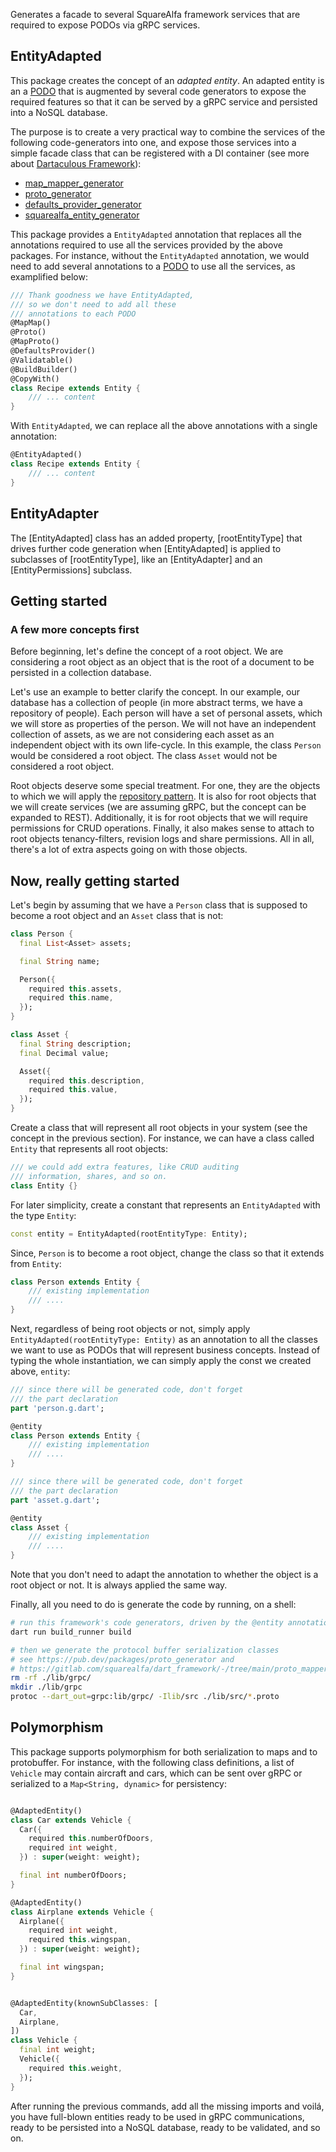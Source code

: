 Generates a facade to several SquareAlfa framework services that are required to expose PODOs via gRPC services.

## EntityAdapted

This package creates the concept of an *adapted entity*. An adapted entity is an a [PODO](https://gitlab.com/squarealfa/dart_framework#podos) that is augmented by several code generators to expose the required features so that it can be served by a gRPC service and persisted into a NoSQL database.

The purpose is to create a very practical way to combine the services of the following code-generators into one, and expose those services into a simple facade class that can be registered with a DI container (see more about [Dartaculous Framework](https://gitlab.com/squarealfa/dart_framework#squarealfa-dart-framework)):
- [map_mapper_generator](https://pub.dev/packages/map_mapper_generator)
- [proto_generator](https://pub.dev/packages/proto_generator)
- [defaults_provider_generator](https://pub.dev/packages/defaults_provider_generator)
- [squarealfa_entity_generator](https://pub.dev/packages/squarealfa_entity_generator)

This package provides a ```EntityAdapted``` annotation that replaces all the annotations required to use all the services provided by the above packages. For instance, without the ```EntityAdapted``` annotation, we would need to add several annotations to a [PODO](https://gitlab.com/squarealfa/dart_framework#podos) to use all the services, as examplified below:

```dart
/// Thank goodness we have EntityAdapted, 
/// so we don't need to add all these 
/// annotations to each PODO
@MapMap()
@Proto()
@MapProto()
@DefaultsProvider()
@Validatable()
@BuildBuilder()
@CopyWith()
class Recipe extends Entity {
    /// ... content
}
```

With ```EntityAdapted```, we can replace all the above annotations with a single annotation:

```dart
@EntityAdapted()
class Recipe extends Entity {
    /// ... content
}
```

## EntityAdapter

The [EntityAdapted] class has an added property, [rootEntityType]
that drives further code generation when [EntityAdapted] is
applied to subclasses of [rootEntityType], like an [EntityAdapter]
and an [EntityPermissions] subclass.

## Getting started

### A few more concepts first

Before beginning, let's define the concept of a root object. We are 
considering a root object as an object that is the root of a document
to be persisted in a collection database.

Let's use an example to better clarify the concept. In our example,
our database has a collection of people (in more abstract terms,
we have a repository of people). Each person will have a set of 
personal assets, which we will store as properties of the person. 
We will not have an independent collection of assets, as we are not
considering each asset as an independent object with its own 
life-cycle. In this example, the class  ```Person``` would be
considered a root object. The class ```Asset``` would not be
considered a root object.

Root objects deserve some special treatment. For one, they
are the objects to which we will apply the [repository pattern](https://pub.dev/packages/nosql_repository). It is also for root objects that we will
create services (we are assuming gRPC, but the concept can be expanded to
REST). Additionally, it is for root objects that we will require 
permissions for CRUD operations. Finally, it also makes sense to attach to root objects tenancy-filters, revision logs and share permissions. All in all, there's a lot of extra aspects going on with those objects.

## Now, really getting started

Let's begin by assuming that we have a ```Person``` class that is supposed to become a root object and an ```Asset``` class that is not:

```dart
class Person {
  final List<Asset> assets;

  final String name;

  Person({
    required this.assets,
    required this.name,
  });
}
```
```dart
class Asset {
  final String description;
  final Decimal value;

  Asset({
    required this.description,
    required this.value,
  });
}
```

Create a class that will represent all root objects in your system (see the concept in the previous section). For instance, we can have a class called ```Entity``` that represents all root objects:

```dart
/// we could add extra features, like CRUD auditing 
/// information, shares, and so on.
class Entity {}
```

For later simplicity, create a constant that represents an ```EntityAdapted``` with the type ```Entity```:

```dart
const entity = EntityAdapted(rootEntityType: Entity);
```

Since, ```Person``` is to become a root object, change the class so that it extends from ```Entity```:

```dart
class Person extends Entity {
    /// existing implementation
    /// ....
}
```

Next, regardless of being root objects or not, simply apply ```EntityAdapted(rootEntityType: Entity)``` as an annotation to all the classes we want to use as PODOs that will represent business concepts. Instead of typing the whole instantiation, we can simply apply the const we created above, ```entity```:

```dart 
/// since there will be generated code, don't forget
/// the part declaration
part 'person.g.dart';

@entity
class Person extends Entity {
    /// existing implementation
    /// ....
}

```

```dart 
/// since there will be generated code, don't forget
/// the part declaration
part 'asset.g.dart';

@entity
class Asset {
    /// existing implementation
    /// ....
}
```

Note that you don't need to adapt the annotation to whether the object is a root object or not. It is always applied the same way. 

Finally, all you need to do is generate the code by running, on a shell:

```bash
# run this framework's code generators, driven by the @entity annotation
dart run build_runner build

# then we generate the protocol buffer serialization classes
# see https://pub.dev/packages/proto_generator and 
# https://gitlab.com/squarealfa/dart_framework/-/tree/main/proto_mapper/example
rm -rf ./lib/grpc/
mkdir ./lib/grpc
protoc --dart_out=grpc:lib/grpc/ -Ilib/src ./lib/src/*.proto
```

## Polymorphism

This package supports polymorphism for both serialization to maps and 
to protobuffer. For instance, with the following class definitions,
a list of ```Vehicle``` may contain aircraft and cars, which can be
sent over gRPC or serialized to a ```Map<String, dynamic>``` for persistency:

```dart

@AdaptedEntity()
class Car extends Vehicle {
  Car({
    required this.numberOfDoors,
    required int weight,
  }) : super(weight: weight);

  final int numberOfDoors;
}

@AdaptedEntity()
class Airplane extends Vehicle {
  Airplane({
    required int weight,
    required this.wingspan,
  }) : super(weight: weight);

  final int wingspan;
}


@AdaptedEntity(knownSubClasses: [
  Car,
  Airplane,
])
class Vehicle {
  final int weight;
  Vehicle({
    required this.weight,
  });
}

```

After running the previous commands, add all the missing imports and voilá, you have full-blown entities ready to be used in gRPC communications, ready to be persisted into a NoSQL database, ready to be validated, and so on.